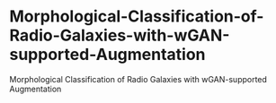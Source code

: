 # Morphological-Classification-of-Radio-Galaxies-with-wGAN-supported-Augmentation
Morphological Classification of Radio Galaxies with wGAN-supported Augmentation
